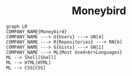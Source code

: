 <h1 align="center">Moneybird</h1>

```mermaid
graph LR
COMPANY_NAME{Moneybird}
COMPANY_NAME ---> U{Users} ---> UN[4]
COMPANY_NAME ---> R{Repositories} ---> RN[6]
COMPANY_NAME ---> G{Gists} ---> GN[1]
COMPANY_NAME ---> ML{Most Used<br>Languages}
ML --> Shell[Shell]
ML --> HTML[HTML]
ML --> CSS[CSS]
```
